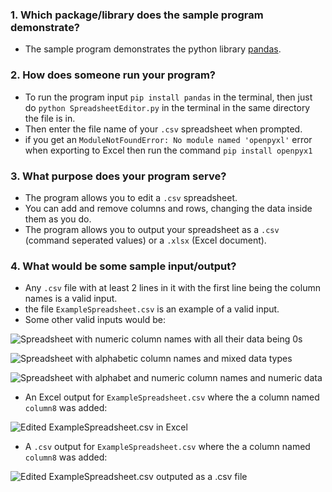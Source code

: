 ### 1. Which package/library does the sample program demonstrate?
- The sample program demonstrates the python library [pandas](https://pandas.pydata.org/docs/).

### 2. How does someone run your program?
- To run the program input ``pip install pandas`` in the terminal, then just do ``python SpreadsheetEditor.py`` in the terminal in the same directory the file is in.
- Then enter the file name of your ``.csv`` spreadsheet when prompted.
- if you get an ``ModuleNotFoundError: No module named 'openpyxl'`` error when exporting to Excel then run the command ``pip install openpyx1``

### 3. What purpose does your program serve?
- The program allows you to edit a ``.csv`` spreadsheet.
- You can add and remove columns and rows, changing the data inside them as you do.
- The program allows you to output your spreadsheet as a ``.csv`` (command seperated values) or a ``.xlsx`` (Excel document).

### 4. What would be some sample input/output?
- Any ``.csv`` file with at least 2 lines in it with the first line being the column names is a valid input.
- the file ``ExampleSpreadsheet.csv`` is an example of a valid input.
- Some other valid inputs would be: 

![Spreadsheet with numeric column names with all their data being 0s](https://cdn.discordapp.com/attachments/319987558509576201/1161821018470490182/8c44DUo5Rg6Kre35BMNkNg.png?ex=6539b124&is=65273c24&hm=b07990277c0c1a4a6f8c2b3329c24edcb928e1d216bf0416258a583603db9c1e&)

![Spreadsheet with alphabetic column names and mixed data types](https://cdn.discordapp.com/attachments/319987558509576201/1161821959672320050/image.png?ex=6539b204&is=65273d04&hm=470227a183835ab402354c20b374ecc6b4360e909c1651b7c33d1ad66a0ce132&)

![Spreadsheet with alphabet and numeric column names and numeric data](https://cdn.discordapp.com/attachments/319987558509576201/1161822885774635028/image.png?ex=6539b2e1&is=65273de1&hm=45cfbd8690eb9706c6d2f6d890b085feed82364d9d51ac1511dab9a9206a2385&)
- An Excel output for ``ExampleSpreadsheet.csv`` where the a column named ``column8`` was added:

![Edited ExampleSpreadsheet.csv in Excel](https://cdn.discordapp.com/attachments/319987558509576201/1161826179762896957/image.png?ex=6539b5f2&is=652740f2&hm=e49868418ae8d3a6838b47c171d70255c8846c6d5e8d09c7511a95d7000867cf&)

- A ``.csv`` output for ``ExampleSpreadsheet.csv`` where the a column named ``column8`` was added:

![Edited ExampleSpreadsheet.csv outputed as a .csv file](https://cdn.discordapp.com/attachments/319987558509576201/1161853051657789480/image.png?ex=6539cef9&is=652759f9&hm=c07dab3c57cfd3bae04268aaf099cc72feb60a6b6723727cf49cb1c91d87eff6&)
